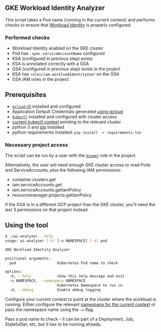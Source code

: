 ## GKE Workload Identity Analyzer

This script takes a Pod name (running in the current context) and performs checks to ensure that [Workload Identity](https://cloud.google.com/kubernetes-engine/docs/how-to/workload-identity) is properly configured.

### Performed checks

- Workload Identity enabled on the GKE cluster
- Pod has `.spec.serviceAccountName` configured
- KSA (configured in previous step) exists
- KSA is annotated correctly with a GSA
- GSA (configured in previous step) exists in the project
- KSA has `roles/iam.workloadIdentityUser` on the GSA
- GSA IAM roles in the project


## Prerequisites

- [`gcloud` cli](https://cloud.google.com/sdk/docs/install) installed and configured
- Application Default Credentials generated [using gcloud](https://cloud.google.com/sdk/gcloud/reference/auth/application-default/login)
- [`kubectl`](https://cloud.google.com/kubernetes-engine/docs/how-to/cluster-access-for-kubectl) installed and configured with cluster access
- [current kubectl context](https://kubernetes.io/docs/tasks/access-application-cluster/configure-access-multiple-clusters/#define-clusters-users-and-contexts) pointing to the relevant cluster
- python 3 and [pip](https://pypi.org/project/pip/) installed
- python requirements installed: `pip install -r requirements.txt`

### Necessary project access

The script can be run by a user with the [`Viewer`](https://cloud.google.com/iam/docs/understanding-roles#basic-definitions) role in the project.

Alternatively, the user will need enough GKE cluster access to read Pods and ServiceAccounts, plus the following IAM permissions:

- container.clusters.get
- iam.serviceAccounts.get
- iam.serviceAccounts.getIamPolicy
- resourcemanager.projects.getIamPolicy

If the GSA is in a different GCP project than the GKE cluster, you'll need the last 3 permissions on that project instead.

## Using the tool

```bash
$ ./wi-analyzer --help
usage: wi-analyzer [-h] [-n NAMESPACE] [-d] pod

GKE Workload Identity Analyzer

positional arguments:
  pod                   Kubernetes Pod name to check

options:
  -h, --help            show this help message and exit
  -n NAMESPACE, --namespace NAMESPACE
                        Kubernetes Namespace to run in
  -d, --debug           Enable debug logging
```

Configure your current context to point at the cluster where the workload is running.
Either configure the relevant [namespace for the current context](https://kubernetes.io/docs/concepts/overview/working-with-objects/namespaces/#setting-the-namespace-preference) or pass the namespace name using the `-n` flag.

Pass a pod name to check - it can be part of a Deployment, Job, StatefulSet, etc, but it has to be running already.
